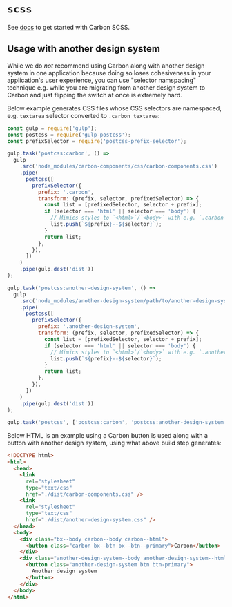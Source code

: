# `scss`

See [docs](http://carbondesignsystem.com/getting-started/developers) to get
started with Carbon SCSS.

## Usage with another design system

While we do _not_ recommend using Carbon along with another design system in one
application because doing so loses cohesiveness in your application's user
experience, you can use "selector namspacing" technique e.g. while you are
migrating from another design system to Carbon and just flipping the switch at
once is extremely hard.

Below example generates CSS files whose CSS selectors are namespaced, e.g.
`textarea` selector converted to `.carbon textarea`:

```javascript
const gulp = require('gulp');
const postcss = require('gulp-postcss');
const prefixSelector = require('postcss-prefix-selector');

gulp.task('postcss:carbon', () =>
  gulp
    .src('node_modules/carbon-components/css/carbon-components.css')
    .pipe(
      postcss([
        prefixSelector({
          prefix: '.carbon',
          transform: (prefix, selector, prefixedSelector) => {
            const list = [prefixedSelector, selector + prefix];
            if (selector === 'html' || selector === 'body') {
              // Mimics styles to `<html>`/`<body>` with e.g. `.carbon--body`
              list.push(`${prefix}--${selector}`);
            }
            return list;
          },
        }),
      ])
    )
    .pipe(gulp.dest('dist'))
);

gulp.task('postcss:another-design-system', () =>
  gulp
    .src('node_modules/another-design-system/path/to/another-design-system.css')
    .pipe(
      postcss([
        prefixSelector({
          prefix: '.another-design-system',
          transform: (prefix, selector, prefixedSelector) => {
            const list = [prefixedSelector, selector + prefix];
            if (selector === 'html' || selector === 'body') {
              // Mimics styles to `<html>`/`<body>` with e.g. `.another-design-system--body`
              list.push(`${prefix}--${selector}`);
            }
            return list;
          },
        }),
      ])
    )
    .pipe(gulp.dest('dist'))
);

gulp.task('postcss', ['postcss:carbon', 'postcss:another-design-system']);
```

Below HTML is an example using a Carbon button is used along with a button with
another design system, using what above build step generates:

```html
<!DOCTYPE html>
<html>
  <head>
    <link
      rel="stylesheet"
      type="text/css"
      href="./dist/carbon-components.css" />
    <link
      rel="stylesheet"
      type="text/css"
      href="./dist/another-design-system.css" />
  </head>
  <body>
    <div class="bx--body carbon--body carbon--html">
      <button class="carbon bx--btn bx--btn--primary">Carbon</button>
    </div>
    <div class="another-design-system--body another-design-system--html">
      <button class="another-design-system btn btn-primary">
        Another design system
      </button>
    </div>
  </body>
</html>
```
